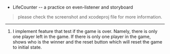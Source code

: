*  LifeCounter -- a practice on even-listener and storyboard

> please check the screenshot and xcodeproj file for more information.

*** 
1. I implement feature that test if the game is over. Namely, there is only one player left in the game. If there is only one player in the game, shows who is the winner and the reset button which will reset the game to initial state. 
